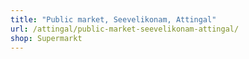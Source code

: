 ```yaml
---
title: "Public market, Seevelikonam, Attingal"
url: /attingal/public-market-seevelikonam-attingal/
shop: Supermarkt
---
```

